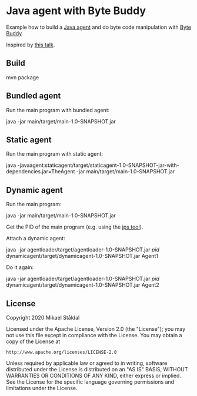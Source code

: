 # Java agent with Byte Buddy

Example how to build a 
[Java agent](https://docs.oracle.com/en/java/javase/11/docs/api/java.instrument/java/lang/instrument/package-summary.html)
and do byte code manipulation with [Byte Buddy](https://bytebuddy.net).

Inspired by [this talk](https://www.jfokus.se/talks/38). 

## Build

  mvn package

## Bundled agent

Run the main program with bundled agent:

  java -jar main/target/main-1.0-SNAPSHOT.jar

## Static agent

Run the main program with static agent:
  
  java -javaagent:staticagent/target/staticagent-1.0-SNAPSHOT-jar-with-dependencies.jar=TheAgent -jar main/target/main-1.0-SNAPSHOT.jar

## Dynamic agent

Run the main program:

  java -jar main/target/main-1.0-SNAPSHOT.jar
  
Get the PID of the main program (e.g. using the [jps tool](https://docs.oracle.com/en/java/javase/11/tools/jps.html)).

Attach a dynamic agent:

  java -jar agentloader/target/agentloader-1.0-SNAPSHOT.jar *pid* dynamicagent/target/dynamicagent-1.0-SNAPSHOT.jar Agent1

Do it again:

  java -jar agentloader/target/agentloader-1.0-SNAPSHOT.jar *pid* dynamicagent/target/dynamicagent-1.0-SNAPSHOT.jar Agent2  

## License

Copyright 2020 Mikael Ståldal

Licensed under the Apache License, Version 2.0 (the "License");
you may not use this file except in compliance with the License.
You may obtain a copy of the License at

    http://www.apache.org/licenses/LICENSE-2.0

Unless required by applicable law or agreed to in writing, software
distributed under the License is distributed on an "AS IS" BASIS,
WITHOUT WARRANTIES OR CONDITIONS OF ANY KIND, either express or implied.
See the License for the specific language governing permissions and
limitations under the License.

